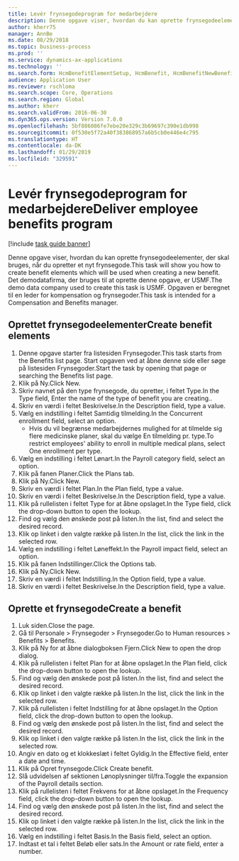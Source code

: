 ```yaml
---
title: Levér frynsegodeprogram for medarbejdere
description: Denne opgave viser, hvordan du kan oprette frynsegodeelementer, der skal bruges, når du opretter et nyt frynsegode.
author: kherr75
manager: AnnBe
ms.date: 08/29/2018
ms.topic: business-process
ms.prod: ''
ms.service: dynamics-ax-applications
ms.technology: ''
ms.search.form: HcmBenefitElementSetup, HcmBenefit, HcmBenefitNewBenefit, HcmBenefitPlanLookup
audience: Application User
ms.reviewer: rschloma
ms.search.scope: Core, Operations
ms.search.region: Global
ms.author: kherr
ms.search.validFrom: 2016-06-30
ms.dyn365.ops.version: Version 7.0.0
ms.openlocfilehash: 5bf886086fe7ebe20e329c3b69697c390e1db998
ms.sourcegitcommit: 0f530e5f72a40f383868957a6b5cb0e446e4c795
ms.translationtype: HT
ms.contentlocale: da-DK
ms.lasthandoff: 01/29/2019
ms.locfileid: "329591"
---
```

# <a name="deliver-employee-benefits-program"></a><span data-ttu-id="36dcc-103">Levér frynsegodeprogram for medarbejdere</span><span class="sxs-lookup"><span data-stu-id="36dcc-103">Deliver employee benefits program</span></span>

[!include [task guide banner](../../includes/task-guide-banner.md)]

<span data-ttu-id="36dcc-104">Denne opgave viser, hvordan du kan oprette frynsegodeelementer, der skal bruges, når du opretter et nyt frynsegode.</span><span class="sxs-lookup"><span data-stu-id="36dcc-104">This task will show you how to create benefit elements which will be used when creating a new benefit.</span></span> <span data-ttu-id="36dcc-105">Det demodatafirma, der bruges til at oprette denne opgave, er USMF.</span><span class="sxs-lookup"><span data-stu-id="36dcc-105">The demo data company used to create this task is USMF.</span></span> <span data-ttu-id="36dcc-106">Opgaven er beregnet til en leder for kompensation og frynsegoder.</span><span class="sxs-lookup"><span data-stu-id="36dcc-106">This task is intended for a Compensation and Benefits manager.</span></span>


## <a name="create-benefit-elements"></a><span data-ttu-id="36dcc-107">Oprettet frynsegodeelementer</span><span class="sxs-lookup"><span data-stu-id="36dcc-107">Create benefit elements</span></span>
1. <span data-ttu-id="36dcc-108">Denne opgave starter fra listesiden Frynsegoder.</span><span class="sxs-lookup"><span data-stu-id="36dcc-108">This task starts from the Benefits list page.</span></span> <span data-ttu-id="36dcc-109">Start opgaven ved at åbne denne side eller søge på listesiden Frynsegoder.</span><span class="sxs-lookup"><span data-stu-id="36dcc-109">Start the task by opening that page or searching the Benefits list page.</span></span>
2. <span data-ttu-id="36dcc-110">Klik på Ny.</span><span class="sxs-lookup"><span data-stu-id="36dcc-110">Click New.</span></span>
3. <span data-ttu-id="36dcc-111">Skriv navnet på den type frynsegode, du opretter, i feltet Type.</span><span class="sxs-lookup"><span data-stu-id="36dcc-111">In the Type field, Enter the name of the type of benefit you are creating..</span></span>
4. <span data-ttu-id="36dcc-112">Skriv en værdi i feltet Beskrivelse.</span><span class="sxs-lookup"><span data-stu-id="36dcc-112">In the Description field, type a value.</span></span>
5. <span data-ttu-id="36dcc-113">Vælg en indstilling i feltet Samtidig tilmelding.</span><span class="sxs-lookup"><span data-stu-id="36dcc-113">In the Concurrent enrollment field, select an option.</span></span>
    * <span data-ttu-id="36dcc-114">Hvis du vil begrænse medarbejdernes mulighed for at tilmelde sig flere medicinske planer, skal du vælge En tilmelding pr. type.</span><span class="sxs-lookup"><span data-stu-id="36dcc-114">To restrict employees' ability to enroll in multiple medical plans, select One enrollment per type.</span></span>  
6. <span data-ttu-id="36dcc-115">Vælg en indstilling i feltet Lønart.</span><span class="sxs-lookup"><span data-stu-id="36dcc-115">In the Payroll category field, select an option.</span></span>
7. <span data-ttu-id="36dcc-116">Klik på fanen Planer.</span><span class="sxs-lookup"><span data-stu-id="36dcc-116">Click the Plans tab.</span></span>
8. <span data-ttu-id="36dcc-117">Klik på Ny.</span><span class="sxs-lookup"><span data-stu-id="36dcc-117">Click New.</span></span>
9. <span data-ttu-id="36dcc-118">Skriv en værdi i feltet Plan.</span><span class="sxs-lookup"><span data-stu-id="36dcc-118">In the Plan field, type a value.</span></span>
10. <span data-ttu-id="36dcc-119">Skriv en værdi i feltet Beskrivelse.</span><span class="sxs-lookup"><span data-stu-id="36dcc-119">In the Description field, type a value.</span></span>
11. <span data-ttu-id="36dcc-120">Klik på rullelisten i feltet Type for at åbne opslaget.</span><span class="sxs-lookup"><span data-stu-id="36dcc-120">In the Type field, click the drop-down button to open the lookup.</span></span>
12. <span data-ttu-id="36dcc-121">Find og vælg den ønskede post på listen.</span><span class="sxs-lookup"><span data-stu-id="36dcc-121">In the list, find and select the desired record.</span></span>
13. <span data-ttu-id="36dcc-122">Klik op linket i den valgte række på listen.</span><span class="sxs-lookup"><span data-stu-id="36dcc-122">In the list, click the link in the selected row.</span></span>
14. <span data-ttu-id="36dcc-123">Vælg en indstilling i feltet Løneffekt.</span><span class="sxs-lookup"><span data-stu-id="36dcc-123">In the Payroll impact field, select an option.</span></span>
15. <span data-ttu-id="36dcc-124">Klik på fanen Indstillinger.</span><span class="sxs-lookup"><span data-stu-id="36dcc-124">Click the Options tab.</span></span>
16. <span data-ttu-id="36dcc-125">Klik på Ny.</span><span class="sxs-lookup"><span data-stu-id="36dcc-125">Click New.</span></span>
17. <span data-ttu-id="36dcc-126">Skriv en værdi i feltet Indstilling.</span><span class="sxs-lookup"><span data-stu-id="36dcc-126">In the Option field, type a value.</span></span>
18. <span data-ttu-id="36dcc-127">Skriv en værdi i feltet Beskrivelse.</span><span class="sxs-lookup"><span data-stu-id="36dcc-127">In the Description field, type a value.</span></span>

## <a name="create-a-benefit"></a><span data-ttu-id="36dcc-128">Oprette et frynsegode</span><span class="sxs-lookup"><span data-stu-id="36dcc-128">Create a benefit</span></span>
1. <span data-ttu-id="36dcc-129">Luk siden.</span><span class="sxs-lookup"><span data-stu-id="36dcc-129">Close the page.</span></span>
2. <span data-ttu-id="36dcc-130">Gå til Personale > Frynsegoder > Frynsegoder.</span><span class="sxs-lookup"><span data-stu-id="36dcc-130">Go to Human resources > Benefits > Benefits.</span></span>
3. <span data-ttu-id="36dcc-131">Klik på Ny for at åbne dialogboksen Fjern.</span><span class="sxs-lookup"><span data-stu-id="36dcc-131">Click New to open the drop dialog.</span></span>
4. <span data-ttu-id="36dcc-132">Klik på rullelisten i feltet Plan for at åbne opslaget.</span><span class="sxs-lookup"><span data-stu-id="36dcc-132">In the Plan field, click the drop-down button to open the lookup.</span></span>
5. <span data-ttu-id="36dcc-133">Find og vælg den ønskede post på listen.</span><span class="sxs-lookup"><span data-stu-id="36dcc-133">In the list, find and select the desired record.</span></span>
6. <span data-ttu-id="36dcc-134">Klik op linket i den valgte række på listen.</span><span class="sxs-lookup"><span data-stu-id="36dcc-134">In the list, click the link in the selected row.</span></span>
7. <span data-ttu-id="36dcc-135">Klik på rullelisten i feltet Indstilling for at åbne opslaget.</span><span class="sxs-lookup"><span data-stu-id="36dcc-135">In the Option field, click the drop-down button to open the lookup.</span></span>
8. <span data-ttu-id="36dcc-136">Find og vælg den ønskede post på listen.</span><span class="sxs-lookup"><span data-stu-id="36dcc-136">In the list, find and select the desired record.</span></span>
9. <span data-ttu-id="36dcc-137">Klik op linket i den valgte række på listen.</span><span class="sxs-lookup"><span data-stu-id="36dcc-137">In the list, click the link in the selected row.</span></span>
10. <span data-ttu-id="36dcc-138">Angiv en dato og et klokkeslæt i feltet Gyldig.</span><span class="sxs-lookup"><span data-stu-id="36dcc-138">In the Effective field, enter a date and time.</span></span>
11. <span data-ttu-id="36dcc-139">Klik på Opret frynsegode.</span><span class="sxs-lookup"><span data-stu-id="36dcc-139">Click Create benefit.</span></span>
12. <span data-ttu-id="36dcc-140">Slå udvidelsen af sektionen Lønoplysninger til/fra.</span><span class="sxs-lookup"><span data-stu-id="36dcc-140">Toggle the expansion of the Payroll details section.</span></span>
13. <span data-ttu-id="36dcc-141">Klik på rullelisten i feltet Frekvens for at åbne opslaget.</span><span class="sxs-lookup"><span data-stu-id="36dcc-141">In the Frequency field, click the drop-down button to open the lookup.</span></span>
14. <span data-ttu-id="36dcc-142">Find og vælg den ønskede post på listen.</span><span class="sxs-lookup"><span data-stu-id="36dcc-142">In the list, find and select the desired record.</span></span>
15. <span data-ttu-id="36dcc-143">Klik op linket i den valgte række på listen.</span><span class="sxs-lookup"><span data-stu-id="36dcc-143">In the list, click the link in the selected row.</span></span>
16. <span data-ttu-id="36dcc-144">Vælg en indstilling i feltet Basis.</span><span class="sxs-lookup"><span data-stu-id="36dcc-144">In the Basis field, select an option.</span></span>
17. <span data-ttu-id="36dcc-145">Indtast et tal i feltet Beløb eller sats.</span><span class="sxs-lookup"><span data-stu-id="36dcc-145">In the Amount or rate field, enter a number.</span></span>

